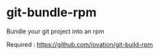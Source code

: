 # git-bundle-rpm
Bundle your git project into an rpm

Required : 
https://github.com/iovation/git-build-rpm
